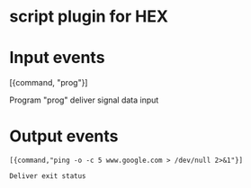 script plugin for HEX
=====================

# Input events

   [{command, "prog"}]

   Program "prog" deliver signal data input

# Output events

    [{command,"ping -o -c 5 www.google.com > /dev/null 2>&1"}]

    Deliver exit status
